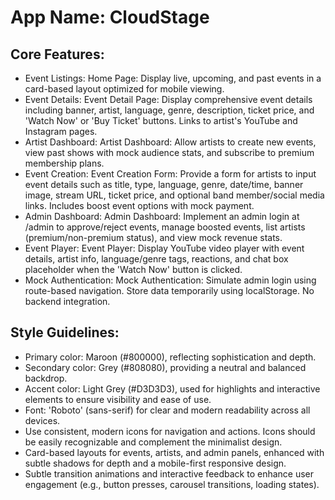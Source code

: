 # **App Name**: CloudStage

## Core Features:

- Event Listings: Home Page: Display live, upcoming, and past events in a card-based layout optimized for mobile viewing.
- Event Details: Event Detail Page: Display comprehensive event details including banner, artist, language, genre, description, ticket price, and 'Watch Now' or 'Buy Ticket' buttons. Links to artist's YouTube and Instagram pages.
- Artist Dashboard: Artist Dashboard: Allow artists to create new events, view past shows with mock audience stats, and subscribe to premium membership plans.
- Event Creation: Event Creation Form: Provide a form for artists to input event details such as title, type, language, genre, date/time, banner image, stream URL, ticket price, and optional band member/social media links. Includes boost event options with mock payment.
- Admin Dashboard: Admin Dashboard: Implement an admin login at /admin to approve/reject events, manage boosted events, list artists (premium/non-premium status), and view mock revenue stats.
- Event Player: Event Player: Display YouTube video player with event details, artist info, language/genre tags, reactions, and chat box placeholder when the 'Watch Now' button is clicked.
- Mock Authentication: Mock Authentication: Simulate admin login using route-based navigation. Store data temporarily using localStorage. No backend integration.

## Style Guidelines:

- Primary color: Maroon (#800000), reflecting sophistication and depth.
- Secondary color: Grey (#808080), providing a neutral and balanced backdrop.
- Accent color: Light Grey (#D3D3D3), used for highlights and interactive elements to ensure visibility and ease of use.
- Font: 'Roboto' (sans-serif) for clear and modern readability across all devices.
- Use consistent, modern icons for navigation and actions. Icons should be easily recognizable and complement the minimalist design.
- Card-based layouts for events, artists, and admin panels, enhanced with subtle shadows for depth and a mobile-first responsive design.
- Subtle transition animations and interactive feedback to enhance user engagement (e.g., button presses, carousel transitions, loading states).
